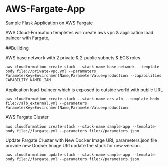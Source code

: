 # AWS-Fargate-App

Sample Flask Application on AWS Fargate

AWS Cloud-Formation templetes will create aws vpc & application load balncer with Fargate,



##Builiding 

 AWS base network with 2 private & 2 public subnets & ECS roles

```
aws cloudformation create-stack --stack-name base-network --template-body file://private-vpc.yml --parameters ParameterKey=EnvironmentName,ParameterValue=production --capabilities CAPABILITY_NAMED_IAM
```

 Application load-balncer which is exposed to outside world with public URL

```
aws cloudformation create-stack --stack-name ecs-alb --template-body file://alb_external.yml --parameters ParameterKey=EnvironmentName,ParameterValue=production
```

AWS Fargate Cluster

```
aws cloudformation create-stack --stack-name sample-app --template-body file://fargate.yml --parameters file://parameters.json
```

Update Fargate Cluster with New Docker Image URl,  parameters.json file provide new Docker Image URl update the stack for new version.

 ```
 aws cloudformation update-stack --stack-name sample-app --template-body file://fargate.yml --parameters file://parameters.json
 ```
 
